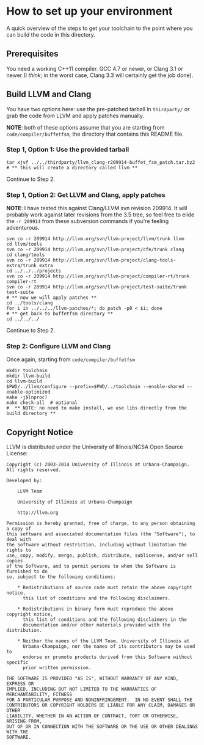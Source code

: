 # How to set up your environment #

A quick overview of the steps to get your toolchain to the point where
you can build the code in this directory.

## Prerequisites ##

You need a working C++11 compiler. GCC 4.7 or newer, or Clang 3.1 or
newer (I *think*; in the worst case, Clang 3.3 will certainly get
the job done).

## Build LLVM and Clang ##

You have two options here: use the pre-patched tarball in
`thirdparty/` or grab the code from LLVM and apply patches manually.

**NOTE**: both of these options assume that you are starting from
`code/compiler/buffetfsm`, the directory that contains this
README file.

### Step 1, Option 1: Use the provided tarball ###

    tar xjvf ../../thirdparty/llvm_clang-r209914-buffet_fsm_patch.tar.bz2
    # ** this will create a directory called llvm **

Continue to Step 2.

### Step 1, Option 2: Get LLVM and Clang, apply patches ###

**NOTE**: I have tested this against Clang/LLVM svn revision 209914. It
will probably work against later revisions from the 3.5 tree, so feel
free to elide the `-r 209914` from these subversion commands if you're
feeling adventurous.

    svn co -r 209914 http://llvm.org/svn/llvm-project/llvm/trunk llvm
    cd llvm/tools
    svn co -r 209914 http://llvm.org/svn/llvm-project/cfe/trunk clang
    cd clang/tools
    svn co -r 209914 http://llvm.org/svn/llvm-project/clang-tools-extra/trunk extra
    cd ../../../projects
    svn co -r 209914 http://llvm.org/svn/llvm-project/compiler-rt/trunk compiler-rt
    svn co -r 209914 http://llvm.org/svn/llvm-project/test-suite/trunk test-suite
    # ** now we will apply patches **
    cd ../tools/clang
    for i in ../../../llvm-patches/*; do patch -p0 < $i; done
    # ** get back to buffetfsm directory **
    cd ../../../

Continue to Step 2.

### Step 2: Configure LLVM and Clang ###

Once again, starting from `code/compiler/buffetfsm`

    mkdir toolchain
    mkdir llvm-build
    cd llvm-build
    $PWD/../llvm/configure --prefix=$PWD/../toolchain --enable-shared --enable-optimized
    make -j$(nproc)
    make check-all  # optional
    #  ** NOTE: no need to make install, we use libs directly from the build directory **

## Copyright Notice ##

LLVM is distributed under the University of Illinois/NCSA Open Source License:

    Copyright (c) 2003-2014 University of Illinois at Urbana-Champaign.
    All rights reserved.
    
    Developed by:
    
        LLVM Team
    
        University of Illinois at Urbana-Champaign
    
        http://llvm.org
    
    Permission is hereby granted, free of charge, to any person obtaining a copy of
    this software and associated documentation files (the "Software"), to deal with
    the Software without restriction, including without limitation the rights to
    use, copy, modify, merge, publish, distribute, sublicense, and/or sell copies
    of the Software, and to permit persons to whom the Software is furnished to do
    so, subject to the following conditions:
    
        * Redistributions of source code must retain the above copyright notice,
          this list of conditions and the following disclaimers.
    
        * Redistributions in binary form must reproduce the above copyright notice,
          this list of conditions and the following disclaimers in the
          documentation and/or other materials provided with the distribution.
    
        * Neither the names of the LLVM Team, University of Illinois at
          Urbana-Champaign, nor the names of its contributors may be used to
          endorse or promote products derived from this Software without specific
          prior written permission.
    
    THE SOFTWARE IS PROVIDED "AS IS", WITHOUT WARRANTY OF ANY KIND, EXPRESS OR
    IMPLIED, INCLUDING BUT NOT LIMITED TO THE WARRANTIES OF MERCHANTABILITY, FITNESS
    FOR A PARTICULAR PURPOSE AND NONINFRINGEMENT.  IN NO EVENT SHALL THE
    CONTRIBUTORS OR COPYRIGHT HOLDERS BE LIABLE FOR ANY CLAIM, DAMAGES OR OTHER
    LIABILITY, WHETHER IN AN ACTION OF CONTRACT, TORT OR OTHERWISE, ARISING FROM,
    OUT OF OR IN CONNECTION WITH THE SOFTWARE OR THE USE OR OTHER DEALINGS WITH THE
    SOFTWARE.

